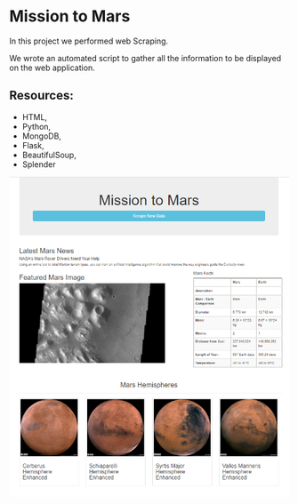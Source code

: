 # Mission to Mars

In this project we performed web Scraping. 

We wrote an automated script to gather all the information to be displayed on the web application. 

## Resources: 
- HTML, 
- Python, 
- MongoDB, 
- Flask, 
- BeautifulSoup, 
- Splender


![Mission-to-Mars](https://github.com/kossakova/Mission-to-Mars/blob/main/Mission-to-Mars.png)

